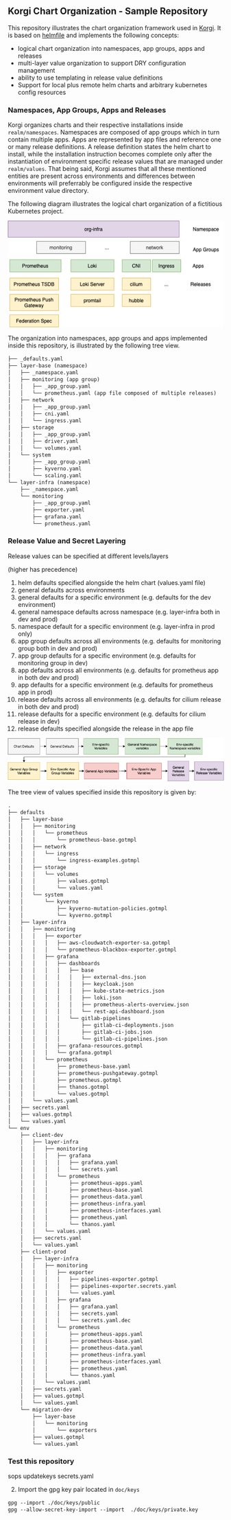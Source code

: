 ## Korgi Chart Organization - Sample Repository

This repository illustrates the chart organization framework used in [Korgi](https://github.com/DataReply/korgi). It is based on [helmfile](https://github.com/roboll/helmfile) and implements the following concepts:

- logical chart organization into namespaces, app groups, apps and releases
- multi-layer value organization to support DRY configuration management
- ability to use templating in release value definitions
- Support for local plus remote helm charts and arbitrary kubernetes config resources

### Namespaces, App Groups, Apps and Releases

Korgi organizes charts and their respective installations inside `realm/namespaces`. 
Namespaces are composed of app groups which in turn contain multiple apps. Apps are represented by app files and reference one or many release definitions.
A release definition states the helm chart to install, while the installation instruction becomes complete only after the instantiation of environment specific release values that are managed under `realm/values`.
That being said, Korgi assumes that all these mentioned entities are present across environments and differences between environments will preferrably be configured inside the respective environment value directory.

The following diagram illustrates the logical chart organization of a fictitious Kubernetes project.
 
![app-organization](doc/img/app_organization.png)

The organization into namespaces, app groups and apps implemented inside this repository, is illustrated by the following tree view.
```
├── _defaults.yaml
├── layer-base (namespace)
│   ├── _namespace.yaml
│   ├── monitoring (app group)
│   │   ├── _app_group.yaml
│   │   └── prometheus.yaml (app file composed of multiple releases)
│   ├── network
│   │   ├── _app_group.yaml
│   │   ├── cni.yaml
│   │   └── ingress.yaml
│   ├── storage
│   │   ├── _app_group.yaml
│   │   ├── driver.yaml
│   │   └── volumes.yaml
│   └── system
│       ├── _app_group.yaml
│       ├── kyverno.yaml
│       └── scaling.yaml
└── layer-infra (namespace)
    ├── _namespace.yaml
    └── monitoring
        ├── _app_group.yaml
        ├── exporter.yaml
        ├── grafana.yaml
        └── prometheus.yaml

```


### Release Value and Secret Layering
Release values can be specified at different levels/layers 

(higher has precedence)
1. helm defaults specified alongside the helm chart (values.yaml file)
2. general defaults across environments
3. general defaults for a specific environment (e.g. defaults for the dev environment)
4. general namespace defaults across namespace (e.g. layer-infra both in dev and prod)
5. namespace default for a specific environment (e.g. layer-infra in prod only)
6. app group defaults across all environments (e.g. defaults for monitoring group both in dev and prod)
7. app group defaults for a specific environment (e.g. defaults for monitoring group in dev)
8. app defaults across all environments (e.g. defaults for prometheus app in both dev and prod)
9. app defaults for a specific environment (e.g. defaults for prometheus app in prod)
10. release defaults across all environments (e.g. defaults for cilium release in both dev and prod)
11. release defaults for a specific environment (e.g. defaults for cilium release in dev)
12. release defaults specified alongside the release in the app file

![value-layering](doc/img/layering.png)


The tree view of values specified inside this repository is given by:

```
.
├── defaults
│   ├── layer-base
│   │   ├── monitoring
│   │   │   └── prometheus
│   │   │       └── prometheus-base.gotmpl
│   │   ├── network
│   │   │   └── ingress
│   │   │       └── ingress-examples.gotmpl
│   │   ├── storage
│   │   │   └── volumes
│   │   │       ├── values.gotmpl
│   │   │       └── values.yaml
│   │   └── system
│   │       └── kyverno
│   │           ├── kyverno-mutation-policies.gotmpl
│   │           └── kyverno.gotmpl
│   ├── layer-infra
│   │   ├── monitoring
│   │   │   ├── exporter
│   │   │   │   ├── aws-cloudwatch-exporter-sa.gotmpl
│   │   │   │   └── prometheus-blackbox-exporter.gotmpl
│   │   │   ├── grafana
│   │   │   │   ├── dashboards
│   │   │   │   │   ├── base
│   │   │   │   │   │   ├── external-dns.json
│   │   │   │   │   │   ├── keycloak.json
│   │   │   │   │   │   ├── kube-state-metrics.json
│   │   │   │   │   │   ├── loki.json
│   │   │   │   │   │   ├── prometheus-alerts-overview.json
│   │   │   │   │   │   └── rest-api-dashboard.json
│   │   │   │   │   └── gitlab-pipelines
│   │   │   │   │       ├── gitlab-ci-deployments.json
│   │   │   │   │       ├── gitlab-ci-jobs.json
│   │   │   │   │       └── gitlab-ci-pipelines.json
│   │   │   │   ├── grafana-resources.gotmpl
│   │   │   │   └── grafana.gotmpl
│   │   │   └── prometheus
│   │   │       ├── prometheus-base.yaml
│   │   │       ├── prometheus-pushgateway.gotmpl
│   │   │       ├── prometheus.gotmpl
│   │   │       ├── thanos.gotmpl
│   │   │       └── values.gotmpl
│   │   └── values.yaml
│   ├── secrets.yaml
│   ├── values.gotmpl
│   └── values.yaml
└── env
    ├── client-dev
    │   ├── layer-infra
    │   │   ├── monitoring
    │   │   │   ├── grafana
    │   │   │   │   ├── grafana.yaml
    │   │   │   │   └── secrets.yaml
    │   │   │   └── prometheus
    │   │   │       ├── prometheus-apps.yaml
    │   │   │       ├── prometheus-base.yaml
    │   │   │       ├── prometheus-data.yaml
    │   │   │       ├── prometheus-infra.yaml
    │   │   │       ├── prometheus-interfaces.yaml
    │   │   │       ├── prometheus.yaml
    │   │   │       └── thanos.yaml
    │   │   └── values.yaml
    │   ├── secrets.yaml
    │   └── values.yaml
    ├── client-prod
    │   ├── layer-infra
    │   │   ├── monitoring
    │   │   │   ├── exporter
    │   │   │   │   ├── pipelines-exporter.gotmpl
    │   │   │   │   ├── pipelines-exporter.secrets.yaml
    │   │   │   │   └── values.yaml
    │   │   │   ├── grafana
    │   │   │   │   ├── grafana.yaml
    │   │   │   │   ├── secrets.yaml
    │   │   │   │   └── secrets.yaml.dec
    │   │   │   └── prometheus
    │   │   │       ├── prometheus-apps.yaml
    │   │   │       ├── prometheus-base.yaml
    │   │   │       ├── prometheus-data.yaml
    │   │   │       ├── prometheus-infra.yaml
    │   │   │       ├── prometheus-interfaces.yaml
    │   │   │       ├── prometheus.yaml
    │   │   │       └── thanos.yaml
    │   │   └── values.yaml
    │   ├── secrets.yaml
    │   ├── values.gotmpl
    │   └── values.yaml
    └── migration-dev
        ├── layer-base
        │   └── monitoring
        │       └── exporters
        ├── values.gotmpl
        └── values.yaml

```

### Test this repository

sops updatekeys secrets.yaml

2. Import the gpg key pair located in `doc/keys`
```
gpg --import ./doc/keys/public
gpg --allow-secret-key-import --import  ./doc/keys/private.key
```